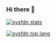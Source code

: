 ### Hi there 👋

[![sysfdn stats](https://github-readme-stats.vercel.app/api?username=sysfdn)](https://github.com/sysfdn)

[![sysfdn top lang](https://github-readme-stats.vercel.app/api/top-langs/?username=sysfdn)](https://github.com/sysfdn)

<!--
**sysfdn/sysfdn** is a ✨ _special_ ✨ repository because its `README.md` (this file) appears on your GitHub profile.

Here are some ideas to get you started:

- 🔭 I’m currently working on ...
- 🌱 I’m currently learning ...
- 👯 I’m looking to collaborate on ...
- 🤔 I’m looking for help with ...
- 💬 Ask me about ...
- 📫 How to reach me: ...
- 😄 Pronouns: ...
- ⚡ Fun fact: ...
-->
